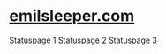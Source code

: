 # [emilsleeper.com](https://emilsleeper.com)

[Statuspage 1](https://status.emilsleeper.com/)
[Statuspage 2](https://emilsleepercom.statuspage.io/)
[Statuspage 3](https://stats.uptimerobot.com/AVKX6g0zeS)
